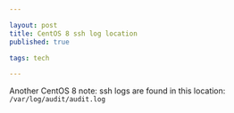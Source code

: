 ```yaml
---

layout: post
title: CentOS 8 ssh log location
published: true

tags: tech 

--- 
```



Another CentOS 8 note: ssh logs are found in this location: `/var/log/audit/audit.log` 
